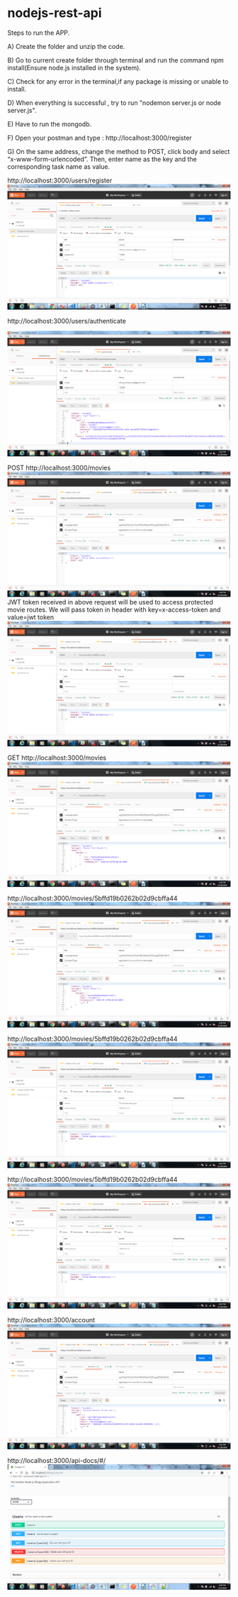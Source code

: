 # nodejs-rest-api
Steps to run the APP.<br>

A) Create the folder and unzip the code.

B) Go to current create folder through terminal and run the command npm install(Ensure node.js installed in the system).

C) Check for any error in the terminal,if any package is missing or unable to install.

D) When everything is successful , try to run "nodemon server.js or node server.js".

E) Have to run the mongodb.

F) Open your postman and type : http://localhost:3000/register

G) On the same address, change the method to POST, click body and select “x-www-form-urlencoded”. Then, enter name as the key and the corresponding task name as value.

http://localhost:3000/users/register 
![alt text](Img/Register.png)

http://localhost:3000/users/authenticate 

![alt text](Img/Authenticate.png)


 POST    http://localhost:3000/movies 
![alt text](Img/PostMovies.png)
JWT token received in above request will be used to access protected movie routes. We will pass token in header with key=x-access-token and value=jwt token 
![alt text](Img/PostMovies1.png)




 GET  http://localhost:3000/movies 
![alt text](Img/GetMovies.png)


http://localhost:3000/movies/5bffd19b0262b02d9cbffa44 
![alt text](Img/GetMovieswithToken.png)


http://localhost:3000/movies/5bffd19b0262b02d9cbffa44 
![alt text](Img/PutMovieswithtoken.png)


http://localhost:3000/movies/5bffd19b0262b02d9cbffa44 
![alt text](Img/deleteMovies.png)

http://localhost:3000/account 
![alt text](Img/Account.png)

http://localhost:3000/api-docs/#/
![alt text](Img/Swager.png)
